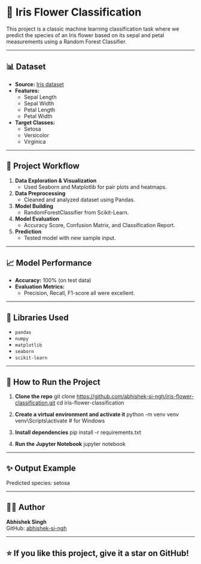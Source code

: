 # 🌸 Iris Flower Classification

This project is a classic machine learning classification task where we predict the species of an Iris flower based on its sepal and petal measurements using a Random Forest Classifier.

---

## 📊 Dataset

- **Source:** [Iris dataset](https://scikit-learn.org/stable/auto_examples/datasets/plot_iris_dataset.html)
- **Features:**
  - Sepal Length
  - Sepal Width
  - Petal Length
  - Petal Width
- **Target Classes:**
  - Setosa
  - Versicolor
  - Virginica

---

## 🚀 Project Workflow

1. **Data Exploration & Visualization**
   - Used Seaborn and Matplotlib for pair plots and heatmaps.
2. **Data Preprocessing**
   - Cleaned and analyzed dataset using Pandas.
3. **Model Building**
   - RandomForestClassifier from Scikit-Learn.
4. **Model Evaluation**
   - Accuracy Score, Confusion Matrix, and Classification Report.
5. **Prediction**
   - Tested model with new sample input.

---

## 📈 Model Performance

- **Accuracy:** 100% (on test data)
- **Evaluation Metrics:**
  - Precision, Recall, F1-score all were excellent.

---

## 🧪 Libraries Used

- `pandas`
- `numpy`
- `matplotlib`
- `seaborn`
- `scikit-learn`

---

## 📂 How to Run the Project

1. **Clone the repo**
   git clone https://github.com/abhishek-si-ngh/iris-flower-classification.git
   cd iris-flower-classification

2. **Create a virtual environment and activate it**
   python -m venv venv
   venv\Scripts\activate    # for Windows

3. **Install dependencies**
   pip install -r requirements.txt

4. **Run the Jupyter Notebook**
   jupyter notebook

---

## ✨ Output Example

Predicted species: setosa

---

## 👨‍💻 Author

**Abhishek Singh**  
GitHub: [abhishek-si-ngh](https://github.com/abhishek-si-ngh)

---

## ⭐️ If you like this project, give it a star on GitHub!
